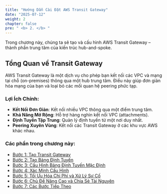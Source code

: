 ```yaml
---
title: "Hướng Dẫn Cài Đặt AWS Transit Gateway"
date: "2025-07-12"
weight: 2
chapter: false
pre: " <b> 2. </b> "
---
```


Trong chương này, chúng ta sẽ tạo và cấu hình AWS Transit Gateway – thành phần trung tâm của kiến trúc hub-and-spoke.

## Tổng Quan về Transit Gateway

AWS Transit Gateway là một dịch vụ cho phép bạn kết nối các VPC và mạng tại chỗ (on-premises) thông qua một hub trung tâm. Điều này giúp đơn giản hóa mạng của bạn và loại bỏ các mối quan hệ peering phức tạp.

### Lợi Ích Chính:
- **Kết Nối Đơn Giản**: Kết nối nhiều VPC thông qua một điểm trung tâm.
- **Khả Năng Mở Rộng**: Hỗ trợ hàng nghìn kết nối VPC (attachments).
- **Định Tuyến Tập Trung**: Quản lý định tuyến từ một nơi duy nhất.
- **Peering Xuyên Vùng**: Kết nối các Transit Gateway ở các khu vực AWS khác nhau.

### Các phần trong chương này:
- [Bước 1: Tạo Transit Gateway](./2.1-create-transit-gateway/)
- [Bước 2: Tạo Bảng Định Tuyến](./2.2-create-route-tables/)
- [Bước 3: Cấu Hình Bảng Định Tuyến Mặc Định](./2.3-configure-default-route-table/)
- [Bước 4: Xác Minh Cấu Hình](./2.4-verify-configuration/)
- [Bước 5: Tối Ưu Hóa Chi Phí và Xử Lý Sự Cố](./2.5-cost-optimization-and-troubleshooting/)
- [Bước 6: Chủ Đề Nâng Cao và Chia Sẻ Tài Nguyên](./2.6-advanced-topic-resource-sharing/)
- [Bước 7: Các Bước Tiếp Theo](./2.7-next-steps/)